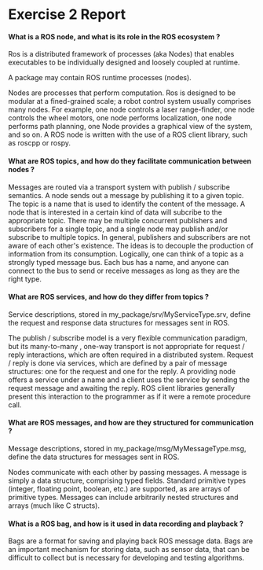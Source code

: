 # Exercise 2 Report

#### What is a ROS node, and what is its role in the ROS ecosystem ?

Ros is a distributed framework of processes (aka Nodes) that enables executables to be individually designed and loosely coupled at runtime. 

A package may contain ROS runtime processes (nodes).

Nodes are processes that perform computation. Ros is designed to be modular at a fined-grained scale; a robot control system usually comprises many nodes. For example, one node controls a laser range-finder, one node controls the wheel motors, one node performs localization, one node performs path planning, one Node provides a graphical view of the system, and so on. A ROS node is written with the use of a ROS client library, such as roscpp or rospy.

#### What are ROS topics, and how do they facilitate communication between nodes ?

Messages are routed via a transport system with publish / subscribe semantics. A node sends out a message by publishing it to a given topic. The topic is a name that is used to identify the content of the message. A node that is interested in a certain kind of data will subcribe to the appropriate topic. There may be multiple concurrent publishers and subscribers for a single topic, and a single node may publish and/or subscribe to multiple topics. In general, publishers and subscribers are not aware of each other's existence. The ideas is to decouple the production of information from its consumption. Logically, one can think of a topic as a strongly typed message bus. Each bus has a name, and anyone can connect to the bus to send or receive messages as long as they are the right type.

#### What are ROS services, and how do they differ from topics ?

Service descriptions, stored in my_package/srv/MyServiceType.srv, define the request and response data structures for messages sent in ROS.

The publish / subscribe model is a very flexible communication paradigm, but its many-to-many
, one-way transport is not appropriate for request / reply interactions, which are often required in a distributed system. Request / reply is done via services, which are defined by a pair of message structures: one for the request and one for the reply. A providing node offers a service under a name and a client uses the service by sending the request message and awaiting the reply. ROS client libraries generally present this interaction to the programmer as if it were a remote procedure call.

#### What are ROS messages, and how are they structured for communication ?

Message descriptions, stored in my_package/msg/MyMessageType.msg, define the data structures for messages sent in ROS.

Nodes communicate with each other by passing messages. A message is simply a data structure, comprising typed fields. Standard primitive types (integer, floating point, boolean, etc.) are supported, as are arrays of primitive types. Messages can include arbitrarily nested structures and arrays (much like C structs).

#### What is a ROS bag, and how is it used in data recording and playback ?

Bags are a format for saving and playing back ROS message data. Bags are an important mechanism for storing data, such as sensor data, that can be difficult to collect but is necessary for developing and testing algorithms.
